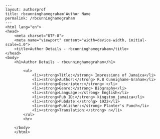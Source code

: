 
    ---
    layout: authorprof
    title: rbcunninghamegraham'Author Name 
    permalink: /rbcunninghamegraham
    ---
    <html lang="en">
    <head>
        <meta charset="UTF-8">
        <meta name="viewport" content="width=device-width, initial-scale=1.0">
        <title>Author Details - rbcunninghamegraham</title>
    </head>
    <body>
        <h1>Author Details - rbcunninghamegraham</h1>
        
            <ul>
                <li><strong>Title:</strong> Impressions of Jamaica</li>
                <li><strong>Author:</strong> R.B Cunnighame-Graham</li>
                <li><strong>Descriptor:</strong> </li>
                <li><strong>Genre:</strong> Biography</li>
                <li><strong>Language:</strong> English</li>
                <li><strong>Pub ID:</strong> kingston_jamaica</li>
                <li><strong>Pubdate:</strong> 1922</li>
                <li><strong>Publisher:</strong> Planter's Punch</li>
                <li><strong>Translation:</strong> n</li>
            </ul>
            <hr>
            
        </body>
        </html>
        